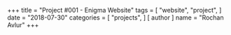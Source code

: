 +++
title = "Project #001 - Enigma Website"
tags = [
    "website",
    "project",
]
date = "2018-07-30"
categories = [
    "projects",
]
[ author ]
  name = "Rochan Avlur"
+++

